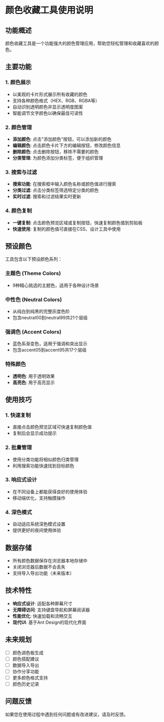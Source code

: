 # 颜色收藏工具使用说明

## 功能概述

颜色收藏工具是一个功能强大的颜色管理应用，帮助您轻松管理和收藏喜欢的颜色。

## 主要功能

### 1. 颜色展示
- 以美观的卡片形式展示所有收藏的颜色
- 支持各种颜色格式（HEX、RGB、RGBA等）
- 自动识别透明颜色并显示透明度图案
- 智能调节文字颜色以确保最佳可读性

### 2. 颜色管理
- **添加颜色**: 点击"添加颜色"按钮，可以添加新的颜色
- **编辑颜色**: 点击颜色卡片下方的编辑按钮，修改颜色信息
- **删除颜色**: 点击删除按钮，移除不需要的颜色
- **分类管理**: 为颜色添加分类标签，便于组织管理

### 3. 搜索与过滤
- **搜索功能**: 在搜索框中输入颜色名称或颜色值进行搜索
- **分类过滤**: 点击分类标签筛选特定分类的颜色
- **实时过滤**: 搜索和过滤结果实时更新

### 4. 颜色复制
- **一键复制**: 点击颜色预览区域或复制按钮，快速复制颜色值到剪贴板
- **快速使用**: 复制的颜色值可直接在CSS、设计工具中使用

## 预设颜色

工具包含以下预设颜色系列：

### 主题色 (Theme Colors)
- 9种精心挑选的主题色，适用于各种设计场景

### 中性色 (Neutral Colors) 
- 从纯白到纯黑的完整灰度色阶
- 包含neutral00到neutral99共21个层级

### 强调色 (Accent Colors)
- 蓝色系渐变色，适用于强调和突出显示
- 包含accent05到accent95共17个层级

### 特殊颜色
- **透明色**: 用于透明效果
- **高亮色**: 用于高亮显示

## 使用技巧

### 1. 快速复制
- 直接点击颜色预览区域可快速复制颜色值
- 复制后会显示成功提示

### 2. 批量管理
- 使用分类功能将相似颜色归类管理
- 利用搜索功能快速找到目标颜色

### 3. 响应式设计
- 在不同设备上都能获得良好的使用体验
- 移动端优化，支持触摸操作

### 4. 深色模式
- 自动适应系统深色模式设置
- 提供更好的夜间使用体验

## 数据存储

- 所有颜色数据保存在浏览器本地存储中
- 关闭浏览器后数据不会丢失
- 支持导入导出功能（未来版本）

## 技术特性

- **响应式设计**: 适配各种屏幕尺寸
- **无障碍访问**: 支持键盘导航和屏幕阅读器
- **性能优化**: 快速加载和流畅交互
- **现代UI**: 基于Ant Design的现代化界面

## 未来规划

- [ ] 颜色调色板生成
- [ ] 颜色搭配建议
- [ ] 数据导入导出
- [ ] 协作分享功能
- [ ] 更多颜色格式支持
- [ ] 颜色历史记录

## 问题反馈

如果您在使用过程中遇到任何问题或有改进建议，请及时反馈。 